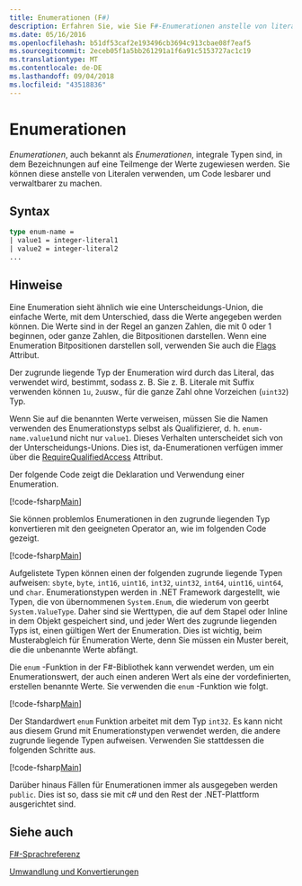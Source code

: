 ```yaml
---
title: Enumerationen (F#)
description: Erfahren Sie, wie Sie F#-Enumerationen anstelle von literalen verwenden, um den Code besser lesbar und verwaltbar zu gestalten.
ms.date: 05/16/2016
ms.openlocfilehash: b51df53caf2e193496cb3694c913cbae08f7eaf5
ms.sourcegitcommit: 2eceb05f1a5bb261291a1f6a91c5153727ac1c19
ms.translationtype: MT
ms.contentlocale: de-DE
ms.lasthandoff: 09/04/2018
ms.locfileid: "43518836"
---
```

# <a name="enumerations"></a>Enumerationen

*Enumerationen*, auch bekannt als *Enumerationen*, integrale Typen sind, in dem Bezeichnungen auf eine Teilmenge der Werte zugewiesen werden. Sie können diese anstelle von Literalen verwenden, um Code lesbarer und verwaltbarer zu machen.


## <a name="syntax"></a>Syntax

```fsharp
type enum-name =
| value1 = integer-literal1
| value2 = integer-literal2
...
```

## <a name="remarks"></a>Hinweise
Eine Enumeration sieht ähnlich wie eine Unterscheidungs-Union, die einfache Werte, mit dem Unterschied, dass die Werte angegeben werden können. Die Werte sind in der Regel an ganzen Zahlen, die mit 0 oder 1 beginnen, oder ganze Zahlen, die Bitpositionen darstellen. Wenn eine Enumeration Bitpositionen darstellen soll, verwenden Sie auch die [Flags](xref:System.FlagsAttribute) Attribut.

Der zugrunde liegende Typ der Enumeration wird durch das Literal, das verwendet wird, bestimmt, sodass z. B. Sie z. B. Literale mit Suffix verwenden können `1u`, `2u`usw., für die ganze Zahl ohne Vorzeichen (`uint32`) Typ.

Wenn Sie auf die benannten Werte verweisen, müssen Sie die Namen verwenden des Enumerationstyps selbst als Qualifizierer, d. h. `enum-name.value1`und nicht nur `value1`. Dieses Verhalten unterscheidet sich von der Unterscheidungs-Unions. Dies ist, da-Enumerationen verfügen immer über die [RequireQualifiedAccess](https://msdn.microsoft.com/library/8b9b6ade-0471-4413-ac5d-638cd0de5f15) Attribut.

Der folgende Code zeigt die Deklaration und Verwendung einer Enumeration.

[!code-fsharp[Main](../../../samples/snippets/fsharp/lang-ref-1/snippet2101.fs)]

Sie können problemlos Enumerationen in den zugrunde liegenden Typ konvertieren mit den geeigneten Operator an, wie im folgenden Code gezeigt.

[!code-fsharp[Main](../../../samples/snippets/fsharp/lang-ref-1/snippet2102.fs)]

Aufgelistete Typen können einen der folgenden zugrunde liegende Typen aufweisen: `sbyte`, `byte`, `int16`, `uint16`, `int32`, `uint32`, `int64`, `uint16`, `uint64`, und `char`. Enumerationstypen werden in .NET Framework dargestellt, wie Typen, die von übernommenen `System.Enum`, die wiederum von geerbt `System.ValueType`. Daher sind sie Werttypen, die auf dem Stapel oder Inline in dem Objekt gespeichert sind, und jeder Wert des zugrunde liegenden Typs ist, einen gültigen Wert der Enumeration. Dies ist wichtig, beim Musterabgleich für Enumeration Werte, denn Sie müssen ein Muster bereit, die die unbenannte Werte abfängt.

Die `enum` -Funktion in der F#-Bibliothek kann verwendet werden, um ein Enumerationswert, der auch einen anderen Wert als eine der vordefinierten, erstellen benannte Werte. Sie verwenden die `enum` -Funktion wie folgt.

[!code-fsharp[Main](../../../samples/snippets/fsharp/lang-ref-1/snippet2103.fs)]

Der Standardwert `enum` Funktion arbeitet mit dem Typ `int32`. Es kann nicht aus diesem Grund mit Enumerationstypen verwendet werden, die andere zugrunde liegende Typen aufweisen. Verwenden Sie stattdessen die folgenden Schritte aus.

[!code-fsharp[Main](../../../samples/snippets/fsharp/lang-ref-1/snippet2104.fs)]

Darüber hinaus Fällen für Enumerationen immer als ausgegeben werden `public`. Dies ist so, dass sie mit c# und den Rest der .NET-Plattform ausgerichtet sind.
    
## <a name="see-also"></a>Siehe auch
[F#-Sprachreferenz](index.md)

[Umwandlung und Konvertierungen](casting-and-conversions.md)
